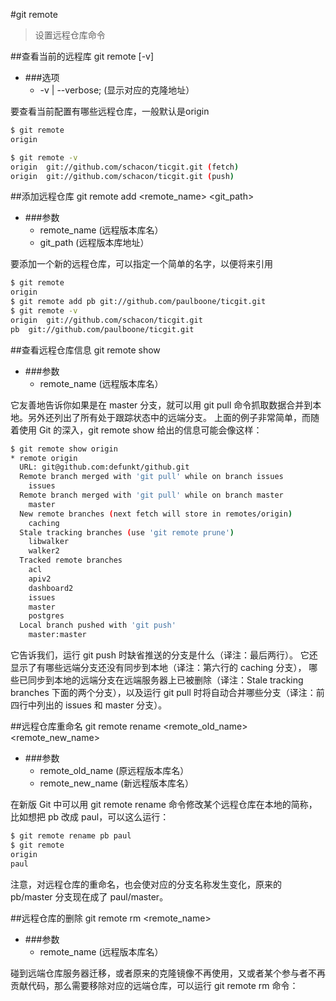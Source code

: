 #git remote
>设置远程仓库命令

##查看当前的远程库
    git remote [-v]
    
*   ###选项
    *   -v | --verbose; (显示对应的克隆地址）

要查看当前配置有哪些远程仓库，一般默认是origin

````bash
$ git remote
origin

$ git remote -v
origin  git://github.com/schacon/ticgit.git (fetch)
origin  git://github.com/schacon/ticgit.git (push)

````

##添加远程仓库
    git remote add <remote_name> <git_path>
    
*   ###参数
    *   remote_name (远程版本库名）
    *   git_path (远程版本库地址）

要添加一个新的远程仓库，可以指定一个简单的名字，以便将来引用

````bash
$ git remote
origin
$ git remote add pb git://github.com/paulboone/ticgit.git
$ git remote -v
origin  git://github.com/schacon/ticgit.git
pb  git://github.com/paulboone/ticgit.git
````

##查看远程仓库信息
    git remote show <remote-name>
    
*   ###参数
    *   remote_name (远程版本库名）

它友善地告诉你如果是在 master 分支，就可以用 git pull 命令抓取数据合并到本地。另外还列出了所有处于跟踪状态中的远端分支。
上面的例子非常简单，而随着使用 Git 的深入，git remote show 给出的信息可能会像这样：

````bash
$ git remote show origin
* remote origin
  URL: git@github.com:defunkt/github.git
  Remote branch merged with 'git pull' while on branch issues
    issues
  Remote branch merged with 'git pull' while on branch master
    master
  New remote branches (next fetch will store in remotes/origin)
    caching
  Stale tracking branches (use 'git remote prune')
    libwalker
    walker2
  Tracked remote branches
    acl
    apiv2
    dashboard2
    issues
    master
    postgres
  Local branch pushed with 'git push'
    master:master
````

它告诉我们，运行 git push 时缺省推送的分支是什么（译注：最后两行）。
它还显示了有哪些远端分支还没有同步到本地（译注：第六行的 caching 分支），
哪些已同步到本地的远端分支在远端服务器上已被删除（译注：Stale tracking branches 下面的两个分支），以及运行 git pull 时将自动合并哪些分支（译注：前四行中列出的 issues 和 master 分支）。

##远程仓库重命名
    git remote rename <remote_old_name> <remote_new_name>
    
*   ###参数
    *   remote_old_name (原远程版本库名）
    *   remote_new_name (新远程版本库名）

在新版 Git 中可以用 git remote rename 命令修改某个远程仓库在本地的简称，比如想把 pb 改成 paul，可以这么运行：

````bash
$ git remote rename pb paul
$ git remote
origin
paul
````

注意，对远程仓库的重命名，也会使对应的分支名称发生变化，原来的 pb/master 分支现在成了 paul/master。

##远程仓库的删除
    git remote rm <remote_name>
    
*   ###参数
    *   remote_name (远程版本库名）

碰到远端仓库服务器迁移，或者原来的克隆镜像不再使用，又或者某个参与者不再贡献代码，那么需要移除对应的远端仓库，可以运行 git remote rm 命令：
